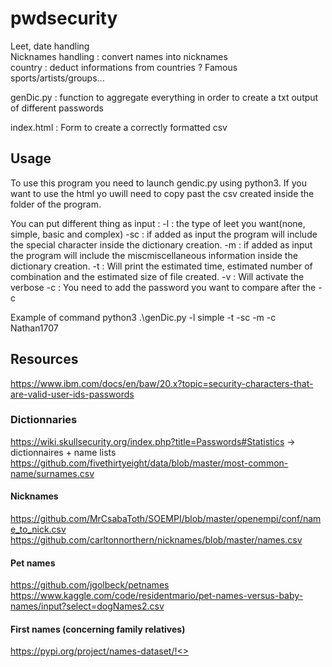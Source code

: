 # pwdsecurity

Leet, date handling   
Nicknames handling : convert names into nicknames   
country : deduct informations from countries ? Famous sports/artists/groups...   

genDic.py : function to aggregate everything in order to create a txt output of different passwords

index.html : Form to create a correctly formatted csv

## Usage


To use this program you need to launch gendic.py using python3. If you want to use the html yo uwill need to copy past the csv created inside the folder of the program.

You can put different thing as input : 
-l : the type of leet you want(none, simple, basic and complex)
-sc : if added as input the program will include the special character inside the dictionary creation.
-m : if added as input the program will include the miscmiscellaneous information inside the dictionary creation.
-t : Will print the estimated time, estimated number of combination and the estimated size of file created.
-v : Will activate the verbose
-c : You need to add the password you want to compare after the -c

Example of command
python3 .\genDic.py -l simple -t -sc -m -c Nathan1707

## Resources

https://www.ibm.com/docs/en/baw/20.x?topic=security-characters-that-are-valid-user-ids-passwords

### Dictionnaries 
https://wiki.skullsecurity.org/index.php?title=Passwords#Statistics -> dictionnaires + name lists   
https://github.com/fivethirtyeight/data/blob/master/most-common-name/surnames.csv   

#### Nicknames
https://github.com/MrCsabaToth/SOEMPI/blob/master/openempi/conf/name_to_nick.csv    
https://github.com/carltonnorthern/nicknames/blob/master/names.csv   

#### Pet names   
https://github.com/jgolbeck/petnames   
https://www.kaggle.com/code/residentmario/pet-names-versus-baby-names/input?select=dogNames2.csv   

#### First names (concerning family relatives)
https://pypi.org/project/names-dataset/!<>